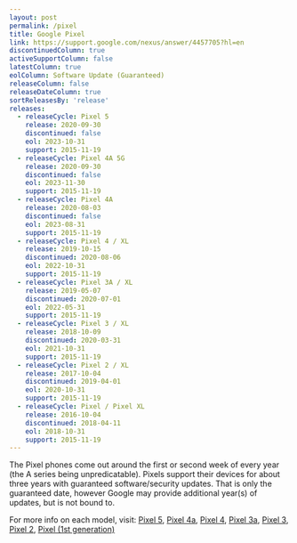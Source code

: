 ```yaml
---
layout: post
permalink: /pixel
title: Google Pixel
link: https://support.google.com/nexus/answer/4457705?hl=en
discontinuedColumn: true
activeSupportColumn: false
latestColumn: true
eolColumn: Software Update (Guaranteed)
releaseColumn: false
releaseDateColumn: true
sortReleasesBy: 'release'
releases:
  - releaseCycle: Pixel 5
    release: 2020-09-30
    discontinued: false
    eol: 2023-10-31
    support: 2015-11-19
  - releaseCycle: Pixel 4A 5G
    release: 2020-09-30
    discontinued: false
    eol: 2023-11-30
    support: 2015-11-19
  - releaseCycle: Pixel 4A
    release: 2020-08-03
    discontinued: false
    eol: 2023-08-31
    support: 2015-11-19
  - releaseCycle: Pixel 4 / XL
    release: 2019-10-15
    discontinued: 2020-08-06
    eol: 2022-10-31
    support: 2015-11-19
  - releaseCycle: Pixel 3A / XL
    release: 2019-05-07
    discontinued: 2020-07-01
    eol: 2022-05-31
    support: 2015-11-19
  - releaseCycle: Pixel 3 / XL
    release: 2018-10-09
    discontinued: 2020-03-31
    eol: 2021-10-31
    support: 2015-11-19
  - releaseCycle: Pixel 2 / XL
    release: 2017-10-04
    discontinued: 2019-04-01
    eol: 2020-10-31
    support: 2015-11-19
  - releaseCycle: Pixel / Pixel XL
    release: 2016-10-04
    discontinued: 2018-04-11
    eol: 2018-10-31
    support: 2015-11-19
---
```


The Pixel phones come out around the first or second week of every year (the A series being unpredicatable). Pixels support their devices for about three years with guaranteed software/security updates. That is only the guaranteed date, however Google may provide additional year(s) of updates, but is not bound to.

For more info on each model, visit: [Pixel 5](https://en.wikipedia.org/wiki/Pixel_5), [Pixel 4a](https://en.wikipedia.org/wiki/Pixel_4a), [Pixel 4](https://en.wikipedia.org/wiki/Pixel_4), [Pixel 3a](https://en.wikipedia.org/wiki/Pixel_3a), [Pixel 3](https://en.wikipedia.org/wiki/Pixel_3), [Pixel 2](https://en.wikipedia.org/wiki/Pixel_2), [Pixel (1st generation)](https://en.wikipedia.org/wiki/Pixel_(1st_generation))
